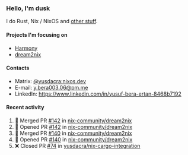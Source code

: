 ### Hello, I'm dusk

I do Rust, Nix / NixOS and [other stuff](https://yusdacra.gitlab.io/about).

#### Projects I'm focusing on

- [Harmony](https://harmonyapp.io)
- [dream2nix](https://github.com/nix-community/dream2nix)

#### Contacts

- Matrix: [@yusdacra:nixos.dev](https://matrix.to/#/@yusdacra:nixos.dev)
- E-mail: y.bera003.06@pm.me
- LinkedIn: https://www.linkedin.com/in/yusuf-bera-ertan-8468b7192

#### Recent activity

<!--START_SECTION:activity-->
1. 🎉 Merged PR [#142](https://github.com/nix-community/dream2nix/pull/142) in [nix-community/dream2nix](https://github.com/nix-community/dream2nix)
2. 💪 Opened PR [#142](https://github.com/nix-community/dream2nix/pull/142) in [nix-community/dream2nix](https://github.com/nix-community/dream2nix)
3. 🎉 Merged PR [#140](https://github.com/nix-community/dream2nix/pull/140) in [nix-community/dream2nix](https://github.com/nix-community/dream2nix)
4. 💪 Opened PR [#140](https://github.com/nix-community/dream2nix/pull/140) in [nix-community/dream2nix](https://github.com/nix-community/dream2nix)
5. ❌ Closed PR [#74](https://github.com/yusdacra/nix-cargo-integration/pull/74) in [yusdacra/nix-cargo-integration](https://github.com/yusdacra/nix-cargo-integration)
<!--END_SECTION:activity-->
